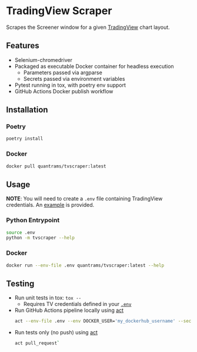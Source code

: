 # TradingView Scraper

Scrapes the Screener window for a given [TradingView](http://www.tradingview.com) chart layout.

## Features

- Selenium-chromedriver
- Packaged as executable Docker container for headless execution
    - Parameters passed via argparse
    - Secrets passed via environment variables
- Pytest running in tox, with poetry env support 
- GitHub Actions Docker publish workflow

## Installation

### Poetry

```bash
poetry install
```

### Docker

```bash
docker pull quantrams/tvscraper:latest
```

## Usage

**NOTE**: You will need to create a `.env` file containing TradingView credentials. An [example][1] is provided.

### Python Entrypoint

```bash
source .env
python -m tvscraper --help
```

### Docker

```bash
docker run --env-file .env quantrams/tvscraper:latest --help
```

## Testing

- Run unit tests in tox: `tox --`
    - Requires TV credentials defined in your [`.env`][1]
- Run GitHub Actions pipeline locally using [act](https://github.com/nektos/act)
    ```bash
    act --env-file .env --env DOCKER_USER='my_dockerhub_username' --secret DOCKER_PASSWORD='my_dockerhub_password' push
    ```
- Run tests only (no push) using [act](https://github.com/nektos/act)
    ```bash
    act pull_request`
    ```

[1]: ./example.env
